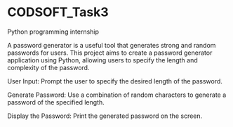 # CODSOFT_Task3
Python programming internship

A password generator is a useful tool that generates strong and random passwords for users. This project aims to create a password generator application using Python, allowing users to specify the length and complexity of the password. 

User Input: Prompt the user to specify the desired length of the password.

Generate Password: Use a combination of random characters to generate a password of the specified length.

Display the Password: Print the generated password on the screen.
